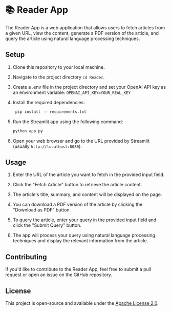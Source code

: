 # 📚 Reader App

The Reader App is a web application that allows users to fetch articles from a given URL, view the content, generate a PDF version of the article, and query the article using natural language processing techniques.
## Setup

1. Clone this repository to your local machine.

2. Navigate to the project directory `cd Reader`.

3. Create a .env file in the project directory and set your OpenAI API key as an environment variable:
    `OPENAI_API_KEY=YOUR_REAL_KEY`

4. Install the required dependencies:
   ```sh
    pip install -r requirements.txt
    ```

5. Run the Streamlit app using the following command:
    ```sh
    python app.py
    ```

6. Open your web browser and go to the URL provided by Streamlit (usually `http://localhost:8080`).

## Usage

1. Enter the URL of the article you want to fetch in the provided input field.

2. Click the "Fetch Article" button to retrieve the article content.

3. The article's title, summary, and content will be displayed on the page.

4. You can download a PDF version of the article by clicking the "Download as PDF" button.

5. To query the article, enter your query in the provided input field and click the "Submit Query" button.

6. The app will process your query using natural language processing techniques and display the relevant information from the article.

## Contributing

If you'd like to contribute to the Reader App, feel free to submit a pull request or open an issue on the GitHub repository.

## License

This project is open-source and available under the [Apache License 2.0](LICENSE).
